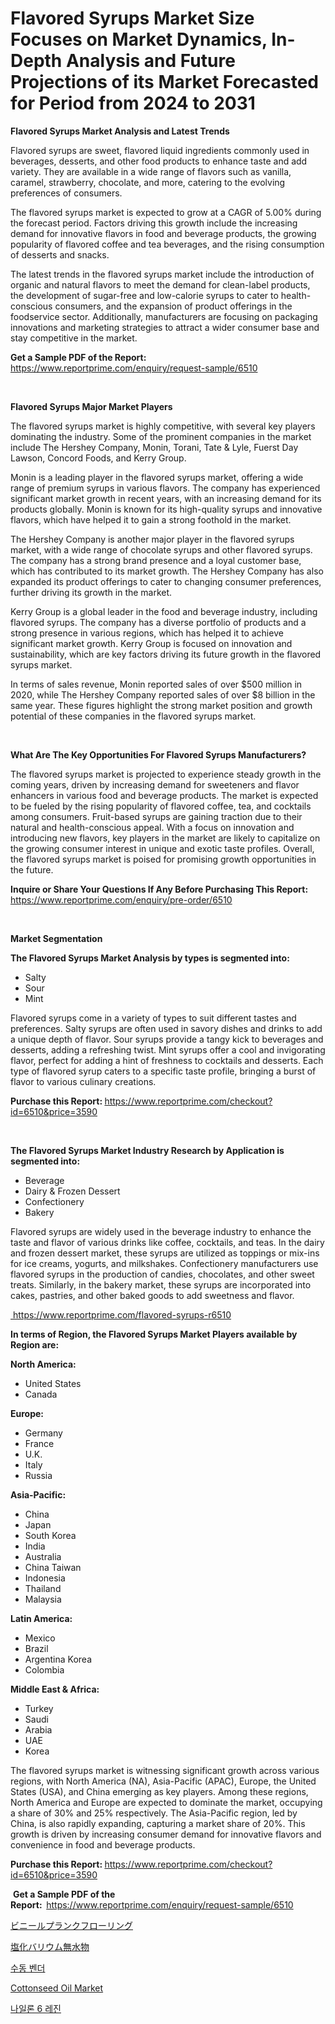 <p><h1>Flavored Syrups Market Size Focuses on Market Dynamics, In-Depth Analysis and Future Projections of its Market Forecasted for Period from 2024 to 2031</h1></p><p><strong>Flavored Syrups Market Analysis and Latest Trends</strong></p>
<p><p>Flavored syrups are sweet, flavored liquid ingredients commonly used in beverages, desserts, and other food products to enhance taste and add variety. They are available in a wide range of flavors such as vanilla, caramel, strawberry, chocolate, and more, catering to the evolving preferences of consumers.</p><p>The flavored syrups market is expected to grow at a CAGR of 5.00% during the forecast period. Factors driving this growth include the increasing demand for innovative flavors in food and beverage products, the growing popularity of flavored coffee and tea beverages, and the rising consumption of desserts and snacks.</p><p>The latest trends in the flavored syrups market include the introduction of organic and natural flavors to meet the demand for clean-label products, the development of sugar-free and low-calorie syrups to cater to health-conscious consumers, and the expansion of product offerings in the foodservice sector. Additionally, manufacturers are focusing on packaging innovations and marketing strategies to attract a wider consumer base and stay competitive in the market.</p></p>
<p><strong>Get a Sample PDF of the Report:&nbsp;</strong> <a href="https://www.reportprime.com/enquiry/request-sample/6510">https://www.reportprime.com/enquiry/request-sample/6510</a></p>
<p>&nbsp;</p>
<p><strong>Flavored Syrups Major Market Players</strong></p>
<p><p>The flavored syrups market is highly competitive, with several key players dominating the industry. Some of the prominent companies in the market include The Hershey Company, Monin, Torani, Tate & Lyle, Fuerst Day Lawson, Concord Foods, and Kerry Group.</p><p>Monin is a leading player in the flavored syrups market, offering a wide range of premium syrups in various flavors. The company has experienced significant market growth in recent years, with an increasing demand for its products globally. Monin is known for its high-quality syrups and innovative flavors, which have helped it to gain a strong foothold in the market.</p><p>The Hershey Company is another major player in the flavored syrups market, with a wide range of chocolate syrups and other flavored syrups. The company has a strong brand presence and a loyal customer base, which has contributed to its market growth. The Hershey Company has also expanded its product offerings to cater to changing consumer preferences, further driving its growth in the market.</p><p>Kerry Group is a global leader in the food and beverage industry, including flavored syrups. The company has a diverse portfolio of products and a strong presence in various regions, which has helped it to achieve significant market growth. Kerry Group is focused on innovation and sustainability, which are key factors driving its future growth in the flavored syrups market.</p><p>In terms of sales revenue, Monin reported sales of over $500 million in 2020, while The Hershey Company reported sales of over $8 billion in the same year. These figures highlight the strong market position and growth potential of these companies in the flavored syrups market.</p></p>
<p>&nbsp;</p>
<p><strong>What Are The Key Opportunities For Flavored Syrups Manufacturers?</strong></p>
<p><p>The flavored syrups market is projected to experience steady growth in the coming years, driven by increasing demand for sweeteners and flavor enhancers in various food and beverage products. The market is expected to be fueled by the rising popularity of flavored coffee, tea, and cocktails among consumers. Fruit-based syrups are gaining traction due to their natural and health-conscious appeal. With a focus on innovation and introducing new flavors, key players in the market are likely to capitalize on the growing consumer interest in unique and exotic taste profiles. Overall, the flavored syrups market is poised for promising growth opportunities in the future.</p></p>
<p><strong>Inquire or Share Your Questions If Any Before Purchasing This Report:</strong> <a href="https://www.reportprime.com/enquiry/pre-order/6510">https://www.reportprime.com/enquiry/pre-order/6510</a></p>
<p>&nbsp;</p>
<p><strong>Market Segmentation</strong></p>
<p><strong>The Flavored Syrups Market Analysis by types is segmented into:</strong></p>
<p><ul><li>Salty</li><li>Sour</li><li>Mint</li></ul></p>
<p><p>Flavored syrups come in a variety of types to suit different tastes and preferences. Salty syrups are often used in savory dishes and drinks to add a unique depth of flavor. Sour syrups provide a tangy kick to beverages and desserts, adding a refreshing twist. Mint syrups offer a cool and invigorating flavor, perfect for adding a hint of freshness to cocktails and desserts. Each type of flavored syrup caters to a specific taste profile, bringing a burst of flavor to various culinary creations.</p></p>
<p><strong>Purchase this Report:&nbsp;</strong><a href="https://www.reportprime.com/checkout?id=6510&price=3590">https://www.reportprime.com/checkout?id=6510&price=3590</a></p>
<p>&nbsp;</p>
<p><strong>The Flavored Syrups Market Industry Research by Application is segmented into:</strong></p>
<p><ul><li>Beverage</li><li>Dairy & Frozen Dessert</li><li>Confectionery</li><li>Bakery</li></ul></p>
<p><p>Flavored syrups are widely used in the beverage industry to enhance the taste and flavor of various drinks like coffee, cocktails, and teas. In the dairy and frozen dessert market, these syrups are utilized as toppings or mix-ins for ice creams, yogurts, and milkshakes. Confectionery manufacturers use flavored syrups in the production of candies, chocolates, and other sweet treats. Similarly, in the bakery market, these syrups are incorporated into cakes, pastries, and other baked goods to add sweetness and flavor.</p></p>
<p><a href="https://www.reportprime.com/flavored-syrups-r6510">&nbsp;https://www.reportprime.com/flavored-syrups-r6510</a></p>
<p><strong>In terms of Region, the Flavored Syrups Market Players available by Region are:</strong></p>
<p>
    <p> <strong> North America: </strong>
        <ul>
            <li>United States</li>
            <li>Canada</li>
        </ul>
        </p> 
    <p> <strong> Europe: </strong>
        <ul>
            <li>Germany</li>
            <li>France</li>
            <li>U.K.</li>
            <li>Italy</li>
            <li>Russia</li>
        </ul>
        </p> 
    <p> <strong> Asia-Pacific: </strong>
        <ul>
            <li>China</li>
            <li>Japan</li>
            <li>South Korea</li>
            <li>India</li>
            <li>Australia</li>
            <li>China Taiwan</li>
            <li>Indonesia</li>
            <li>Thailand</li>
            <li>Malaysia</li>
        </ul>
        </p> 
    <p> <strong> Latin America: </strong>
        <ul>
            <li>Mexico</li>
            <li>Brazil</li>
            <li>Argentina Korea</li>
            <li>Colombia</li>
        </ul>
        </p> 
    <p> <strong> Middle East & Africa: </strong>
        <ul>
            <li>Turkey</li>
            <li>Saudi</li>
            <li>Arabia</li>
            <li>UAE</li>
            <li>Korea</li>
        </ul>
    </p>
    </p>
<p><p>The flavored syrups market is witnessing significant growth across various regions, with North America (NA), Asia-Pacific (APAC), Europe, the United States (USA), and China emerging as key players. Among these regions, North America and Europe are expected to dominate the market, occupying a share of 30% and 25% respectively. The Asia-Pacific region, led by China, is also rapidly expanding, capturing a market share of 20%. This growth is driven by increasing consumer demand for innovative flavors and convenience in food and beverage products.</p></p>
<p><strong>Purchase this Report: </strong><a href="https://www.reportprime.com/checkout?id=6510&price=3590">https://www.reportprime.com/checkout?id=6510&price=3590</a></p>
<p>&nbsp;<strong>Get a Sample PDF of the Report:&nbsp;&nbsp;</strong><a href="https://www.reportprime.com/enquiry/request-sample/6510">https://www.reportprime.com/enquiry/request-sample/6510</a></p>
<p><strong></strong></p>
<p><p><a href="https://github.com/xtkhtofdt934839/Market-Research-Report-List-1/blob/main/574413019342.md">ビニールプランクフローリング</a></p><p><a href="https://github.com/ddwcuskozol07187/Market-Research-Report-List-1/blob/main/811771919343.md">塩化バリウム無水物</a></p><p><a href="https://github.com/PercyHagernes9778/Market-Research-Report-List-1/blob/main/454356617898.md">수동 벤더</a></p><p><a href="https://issuu.com/reportprime-2/docs/cottonseed-oil-market-size-2030.pptx">Cottonseed Oil Market</a></p><p><a href="https://github.com/rsg307664904/Market-Research-Report-List-1/blob/main/857700017897.md">나일론 6 레진</a></p></p>